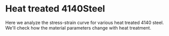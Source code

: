 # Heat treated 4140Steel
Here we analyze the stress-strain curve for various heat treated 4140 steel. We'll check how the material parameters change with heat treatment.
